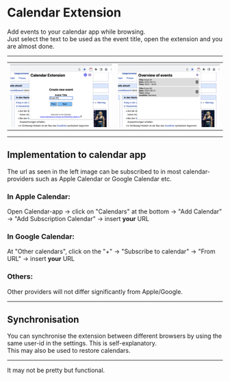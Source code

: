# Calendar Extension

Add events to your calendar app while browsing.  <br>
Just select the text to be used as the event title, open the extension and you are almost done. 

---

<table>
  <tr>
    <td>
      <img src="https://github.com/jmjumper/CalendarExtension/blob/main/Screenshots/create_new_event.png" alt="drawing" width="500"/>
    </td>
    <td>
      <img src="https://github.com/jmjumper/CalendarExtension/blob/main/Screenshots/events_overview.png" alt="drawing" width="500"/>
    </td>
  </tr>
</table>

--- 
## Implementation to calendar app
The url as seen in the left image can be subscribed to in most calendar-providers such as Apple Calendar or Google Calendar etc. <br>
### In <b>Apple Calendar</b>: 
Open Calendar-app -> click on "Calendars" at the bottom -> "Add Calendar" -> "Add Subscription Calendar" -> insert <b>your</b> URL
### In <b>Google Calendar</b>:
At "Other calendars", click on the "+" -> "Subscribe to calendar" -> "From URL" -> insert <b>your</b> URL  <br>
### Others:
Other providers will not differ significantly from Apple/Google.

---
## Synchronisation 
You can synchronise the extension between different browsers by using the same user-id in the settings. This is self-explanatory. <br>
This may also be used to restore calendars.

---
It may not be pretty but functional. 
